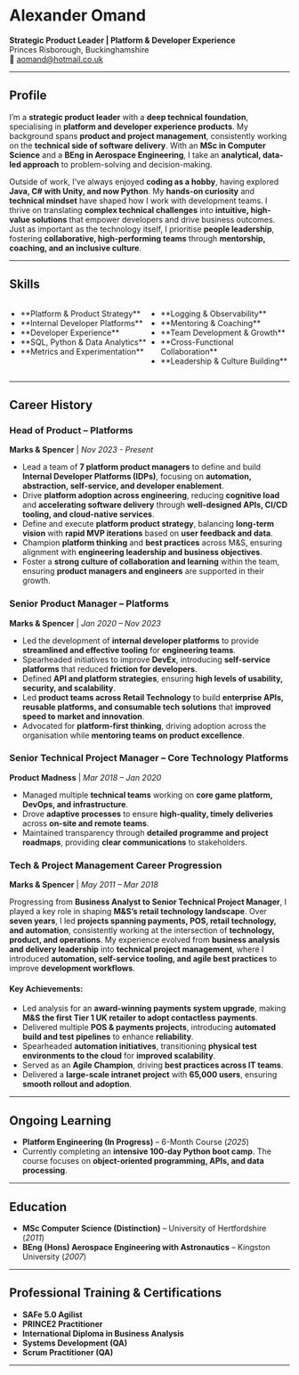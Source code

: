 # Alexander Omand

**Strategic Product Leader | Platform & Developer Experience**  
Princes Risborough, Buckinghamshire  
📧 aomand@hotmail.co.uk

---

## **Profile**
I’m a **strategic product leader** with a **deep technical foundation**, specialising in **platform and developer experience products**. My background spans **product and project management**, consistently working on the **technical side of software delivery**. With an **MSc in Computer Science** and a **BEng in Aerospace Engineering**, I take an **analytical, data-led approach** to problem-solving and decision-making.

Outside of work, I’ve always enjoyed **coding as a hobby**, having explored **Java, C# with Unity, and now Python**. My **hands-on curiosity** and **technical mindset** have shaped how I work with development teams. I thrive on translating **complex technical challenges** into **intuitive, high-value solutions** that empower developers and drive business outcomes. Just as important as the technology itself, I prioritise **people leadership**, fostering **collaborative, high-performing teams** through **mentorship, coaching, and an inclusive culture**.

---

## **Skills**

<style>
  .skills-list {
    display: flex;
    justify-content: space-between;
  }
  .skills-list ul {
    list-style-type: disc;
    padding-left: 20px;
    width: 48%;
  }
</style>

<div class="skills-list">
  <ul>
    <li>**Platform & Product Strategy**</li>
    <li>**Internal Developer Platforms**</li>
    <li>**Developer Experience**</li>
    <li>**SQL, Python & Data Analytics**</li>
    <li>**Metrics and Experimentation**</li>
  </ul>
  <ul>
    <li>**Logging & Observability**</li>
    <li>**Mentoring & Coaching**</li>
    <li>**Team Development & Growth**</li>
    <li>**Cross-Functional Collaboration**</li>
    <li>**Leadership & Culture Building**</li>
  </ul>
</div>

---

## **Career History**

### **Head of Product – Platforms**  
**Marks & Spencer** | *Nov 2023 - Present*  
- Lead a team of **7 platform product managers** to define and build **Internal Developer Platforms (IDPs)**, focusing on **automation, abstraction, self-service, and developer enablement**.
- Drive **platform adoption across engineering**, reducing **cognitive load** and **accelerating software delivery** through **well-designed APIs, CI/CD tooling, and cloud-native services**.
- Define and execute **platform product strategy**, balancing **long-term vision** with **rapid MVP iterations** based on **user feedback and data**.
- Champion **platform thinking** and **best practices** across M&S, ensuring alignment with **engineering leadership and business objectives**.
- Foster a **strong culture of collaboration and learning** within the team, ensuring **product managers and engineers** are supported in their growth.

### **Senior Product Manager – Platforms**  
**Marks & Spencer** | *Jan 2020 – Nov 2023*  
- Led the development of **internal developer platforms** to provide **streamlined and effective tooling** for **engineering teams**.
- Spearheaded initiatives to improve **DevEx**, introducing **self-service platforms** that reduced **friction for developers**.
- Defined **API and platform strategies**, ensuring **high levels of usability, security, and scalability**.
- Led **product teams across Retail Technology** to build **enterprise APIs, reusable platforms, and consumable tech solutions** that **improved speed to market and innovation**.
- Advocated for **platform-first thinking**, driving adoption across the organisation while **mentoring teams on product excellence**.

### **Senior Technical Project Manager – Core Technology Platforms**  
**Product Madness** | *Mar 2018 – Jan 2020*  
- Managed multiple **technical teams** working on **core game platform, DevOps, and infrastructure**.
- Drove **adaptive processes** to ensure **high-quality, timely deliveries** across **on-site and remote teams**.
- Maintained transparency through **detailed programme and project roadmaps**, providing **clear communications** to stakeholders.

### **Tech & Project Management Career Progression**  
**Marks & Spencer** | *May 2011 – Mar 2018*  

Progressing from **Business Analyst to Senior Technical Project Manager**, I played a key role in shaping **M&S’s retail technology landscape**. Over **seven years**, I led **projects spanning payments, POS, retail technology, and automation**, consistently working at the intersection of **technology, product, and operations**. My experience evolved from **business analysis and delivery leadership** into **technical project management**, where I introduced **automation, self-service tooling, and agile best practices** to improve **development workflows**.  

#### **Key Achievements:**  
- Led analysis for an **award-winning payments system upgrade**, making **M&S the first Tier 1 UK retailer to adopt contactless payments**.  
- Delivered multiple **POS & payments projects**, introducing **automated build and test pipelines** to enhance **reliability**.  
- Spearheaded **automation initiatives**, transitioning **physical test environments to the cloud** for **improved scalability**.  
- Served as an **Agile Champion**, driving **best practices across IT teams**.  
- Delivered a **large-scale intranet project** with **65,000 users**, ensuring **smooth rollout and adoption**.  

---

## **Ongoing Learning**
- **Platform Engineering (In Progress)** – 6-Month Course (*2025*)
- Currently completing an **intensive 100-day Python boot camp**. The course focuses on **object-oriented programming, APIs, and data processing**.

---

## **Education**
- **MSc Computer Science (Distinction)** – University of Hertfordshire (*2011*)
- **BEng (Hons) Aerospace Engineering with Astronautics** – Kingston University (*2007*)

---

## **Professional Training & Certifications**
- **SAFe 5.0 Agilist**
- **PRINCE2 Practitioner**
- **International Diploma in Business Analysis**
- **Systems Development (QA)**
- **Scrum Practitioner (QA)**

---